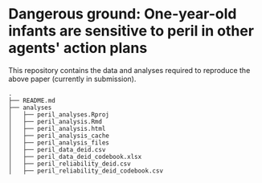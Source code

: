 # Dangerous ground: One-year-old infants are sensitive to peril in other agents' action plans

This repository contains the data and analyses required to reproduce the above paper (currently in submission). 

```
.
├── README.md
├── analyses
│   ├── peril_analyses.Rproj
│   ├── peril_analysis.Rmd
│   ├── peril_analysis.html
│   ├── peril_analysis_cache
│   ├── peril_analysis_files
│   ├── peril_data_deid.csv
│   ├── peril_data_deid_codebook.xlsx
│   ├── peril_reliability_deid.csv
│   ├── peril_reliability_deid_codebook.csv

```
